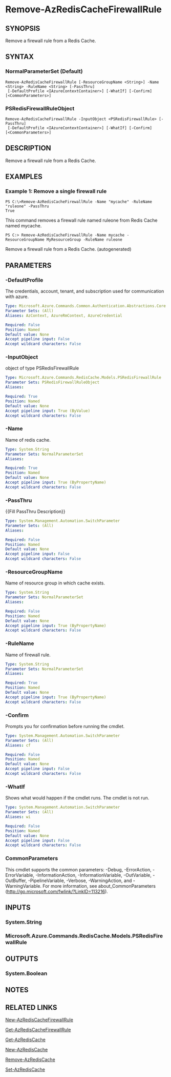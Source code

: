 ﻿---
external help file: Microsoft.Azure.PowerShell.Cmdlets.RedisCache.dll-Help.xml
Module Name: Az.RedisCache
online version: https://docs.microsoft.com/en-us/powershell/module/az.rediscache/remove-azrediscachefirewallrule
schema: 2.0.0
---

# Remove-AzRedisCacheFirewallRule

## SYNOPSIS
Remove a firewall rule from a Redis Cache.

## SYNTAX

### NormalParameterSet (Default)
```
Remove-AzRedisCacheFirewallRule [-ResourceGroupName <String>] -Name <String> -RuleName <String> [-PassThru]
 [-DefaultProfile <IAzureContextContainer>] [-WhatIf] [-Confirm] [<CommonParameters>]
```

### PSRedisFirewallRuleObject
```
Remove-AzRedisCacheFirewallRule -InputObject <PSRedisFirewallRule> [-PassThru]
 [-DefaultProfile <IAzureContextContainer>] [-WhatIf] [-Confirm] [<CommonParameters>]
```

## DESCRIPTION
Remove a firewall rule from a Redis Cache.

## EXAMPLES

### Example 1: Remove a single firewall rule
```
PS C:\>Remove-AzRedisCacheFirewallRule -Name "mycache" -RuleName "ruleone" -PassThru
True
```

This command removes a firewall rule named ruleone from Redis Cache named mycache. 

```
PS C:> Remove-AzRedisCacheFirewallRule -Name mycache -ResourceGroupName MyResourceGroup -RuleName ruleone
```

Remove a firewall rule from a Redis Cache. (autogenerated)

## PARAMETERS

### -DefaultProfile
The credentials, account, tenant, and subscription used for communication with azure.

```yaml
Type: Microsoft.Azure.Commands.Common.Authentication.Abstractions.Core.IAzureContextContainer
Parameter Sets: (All)
Aliases: AzContext, AzureRmContext, AzureCredential

Required: False
Position: Named
Default value: None
Accept pipeline input: False
Accept wildcard characters: False
```

### -InputObject
object of type PSRedisFirewallRule

```yaml
Type: Microsoft.Azure.Commands.RedisCache.Models.PSRedisFirewallRule
Parameter Sets: PSRedisFirewallRuleObject
Aliases:

Required: True
Position: Named
Default value: None
Accept pipeline input: True (ByValue)
Accept wildcard characters: False
```

### -Name
Name of redis cache.

```yaml
Type: System.String
Parameter Sets: NormalParameterSet
Aliases:

Required: True
Position: Named
Default value: None
Accept pipeline input: True (ByPropertyName)
Accept wildcard characters: False
```

### -PassThru
{{Fill PassThru Description}}

```yaml
Type: System.Management.Automation.SwitchParameter
Parameter Sets: (All)
Aliases:

Required: False
Position: Named
Default value: None
Accept pipeline input: False
Accept wildcard characters: False
```

### -ResourceGroupName
Name of resource group in which cache exists.

```yaml
Type: System.String
Parameter Sets: NormalParameterSet
Aliases:

Required: False
Position: Named
Default value: None
Accept pipeline input: True (ByPropertyName)
Accept wildcard characters: False
```

### -RuleName
Name of firewall rule.

```yaml
Type: System.String
Parameter Sets: NormalParameterSet
Aliases:

Required: True
Position: Named
Default value: None
Accept pipeline input: True (ByPropertyName)
Accept wildcard characters: False
```

### -Confirm
Prompts you for confirmation before running the cmdlet.

```yaml
Type: System.Management.Automation.SwitchParameter
Parameter Sets: (All)
Aliases: cf

Required: False
Position: Named
Default value: None
Accept pipeline input: False
Accept wildcard characters: False
```

### -WhatIf
Shows what would happen if the cmdlet runs.
The cmdlet is not run.

```yaml
Type: System.Management.Automation.SwitchParameter
Parameter Sets: (All)
Aliases: wi

Required: False
Position: Named
Default value: None
Accept pipeline input: False
Accept wildcard characters: False
```

### CommonParameters
This cmdlet supports the common parameters: -Debug, -ErrorAction, -ErrorVariable, -InformationAction, -InformationVariable, -OutVariable, -OutBuffer, -PipelineVariable, -Verbose, -WarningAction, and -WarningVariable. For more information, see about_CommonParameters (http://go.microsoft.com/fwlink/?LinkID=113216).

## INPUTS

### System.String

### Microsoft.Azure.Commands.RedisCache.Models.PSRedisFirewallRule

## OUTPUTS

### System.Boolean

## NOTES

## RELATED LINKS

[New-AzRedisCacheFirewallRule](./New-AzRedisCacheFirewallRule.md)

[Get-AzRedisCacheFirewallRule](./Get-AzRedisCacheFirewallRule.md)

[Get-AzRedisCache](./Get-AzRedisCache.md)

[New-AzRedisCache](./New-AzRedisCache.md)

[Remove-AzRedisCache](./Remove-AzRedisCache.md)

[Set-AzRedisCache](./Set-AzRedisCache.md)